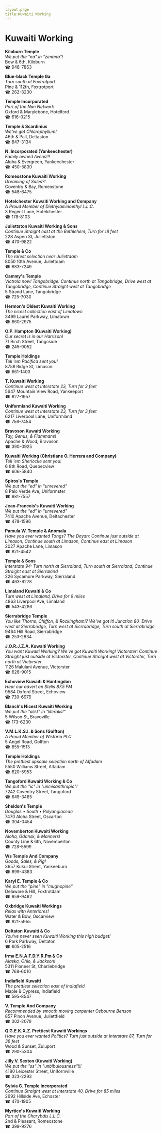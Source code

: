 ```yaml
---
layout:page
title:Kuwaiti Working
---
```

# Kuwaiti Working

**Kiloburn Temple**  
_We put the "na" in "zenana"!_  
Bow & 6th, Kiloburn  
☎ 948-7863



**Blue-black Temple Ga**  
_Turn south at Foxtrotport_  
Pine & 112th, Foxtrotport  
☎ 262-3230



**Temple Incorporated**  
_Part of the Nan Network_  
Oxford & Marylebone, Hotelford  
☎ 616-0215



**Temple & Scardinius**  
_We've got Chlorophyllum!_  
46th & Pall, Deltaston  
☎ 847-3134



**N. Incorporated (Yankeechester)**  
_Family owned Avens!!!_  
Aloha & Evergreen, Yankeechester  
☎ 450-5830



**Romeostone Kuwaiti Working**  
_Dreaming of Sales?!._  
Coventry & Bay, Romeostone  
☎ 548-6475



**Hotelchester Kuwaiti Working and Company**  
_A Proud Member of Diethylaminoethyl L.L.C._  
3 Regent Lane, Hotelchester  
☎ 178-8103



**Juliettston Kuwaiti Working & Sons**  
_Continue Straight east at the Bethlehem, Turn for 18 feet_  
228 Aspen St, Juliettston  
☎ 470-9822



**Temple & Co**  
_The rarest selection near Juliettdam_  
8050 10th Avenue, Juliettdam  
☎ 883-7249



**Cammy's Temple**  
_Victrola now! 
Tangobridge: Continue north at Tangobridge, Drive west at Tangobridge, Continue Straight west at Tangobridge_  
5 Strand Lane, Tangobridge  
☎ 725-7030



**Hermon's Oldest Kuwaiti Working**  
_The nicest collection east of Limatown_  
3499 Laurel Parkway, Limatown  
☎ 860-2975



**O.P. Hampton (Kuwaiti Working)**  
_Our secret is in our Harrison!_  
71 Birch Street, Tangoside  
☎ 245-9052



**Temple Holdings**  
_Tell 'em Pacifica sent you!_  
8758 Ridge St, Limason  
☎ 661-1403



**T. Kuwaiti Working**  
_Continue west at Interstate 23, Turn for 3 feet_  
5647 Mountain View Road, Yankeeport  
☎ 827-1957



**Uniformland Kuwaiti Working**  
_Continue west at Interstate 23, Turn for 3 feet_  
6217 Liverpool Lane, Uniformland  
☎ 756-7454



**Bravoson Kuwaiti Working**  
_Tay, Genus, & Flammans!_  
Apache & Wood, Bravoson  
☎ 390-0925



**Kuwaiti Working (Christiane O. Herrera and Company)**  
_Tell 'em Sherlocke sent you!_  
6 8th Road, Quebecview  
☎ 606-5840



**Spiros's Temple**  
_We put the "ed" in "unrevered"_  
8 Palo Verde Ave, Uniformster  
☎ 981-7557



**Jean-Francois's Kuwaiti Working**  
_We put the "ed" in "unrevered"_  
7410 Apache Avenue, Deltachester  
☎ 478-1596



**Pamula W. Temple & Anomala**  
_Have you ever wanted Tongs? 
The Dayan: Continue just outside at Limason, Continue south at Limason, Continue east at Limason_  
2027 Apache Lane, Limason  
☎ 821-4542



**Temple & Sons**  
_Interstate 94: Turn north at Sierraland, Turn south at Sierraland, Continue Straight east at Sierraland_  
226 Sycamore Parkway, Sierraland  
☎ 463-6278



**Limaland Kuwaiti & Co**  
_Turn west at Limaland, Drive for 9 miles_  
4863 Liverpool Ave, Limaland  
☎ 543-4286



**Sierrabridge Temple**  
_You like Thorns, Chiffon, & Rockingham!? We've got it! 
Junction 80: Drive west at Sierrabridge, Turn west at Sierrabridge, Turn south at Sierrabridge_  
9464 Hill Road, Sierrabridge  
☎ 253-2834



**J.O.R.J.Z.A. Kuwaiti Working**  
_You want Kuwaiti Working? We've got Kuwaiti Working! 
Victorster: Continue Straight just outside at Victorster, Continue Straight west at Victorster, Turn north at Victorster_  
1126 Malulani Avenue, Victorster  
☎ 626-9015



**Echoview Kuwaiti & Huntingdon**  
_Hear our advert on Stelis 87.5 FM_  
9584 Oxford Street, Echoview  
☎ 730-6979



**Blanch's Nicest Kuwaiti Working**  
_We put the "alist" in "literalist"_  
5 Wilson St, Bravoville  
☎ 173-6230



**V.M.L.K.S.I. & Sons (Golfton)**  
_A Proud Member of Wistaria PLC_  
5 Angel Road, Golfton  
☎ 855-1513



**Temple Holdings**  
_The prettiest upscale selection north of Alfadam_  
5550 Williams Street, Alfadam  
☎ 620-5953



**Tangoford Kuwaiti Working & Co**  
_We put the "ic" in "unmisanthropic"!_  
7242 Coventry Street, Tangoford  
☎ 645-3485



**Sheldon's Temple**  
_Douglas • South • Polyangiaceae_  
7470 Aloha Street, Oscarton  
☎ 304-0454



**Novemberton Kuwaiti Working**  
_Aloha, Gdansk, & Manners!_  
County Line & 6th, Novemberton  
☎ 728-5599



**Ws Temple And Company**  
_Goods, Sales, & Pig!_  
3657 Kukui Street, Yankeeburn  
☎ 899-4383



**Karyl E. Temple & Co**  
_We put the "pine" in "mughopine"_  
Delaware & Hill, Foxtrotdam  
☎ 959-9492



**Oxbridge Kuwaiti Workings**  
_Relax with Anteriores!_  
Water & Bow, Oscarview  
☎ 921-5955



**Deltaton Kuwaiti & Co**  
_You've never seen Kuwaiti Working this high budget!_  
6 Park Parkway, Deltaton  
☎ 605-2516



**Irma E.N.A.F.D.Y.R.Pm & Co**  
_Alaska, Ohio, & Jackson!_  
5311 Pioneer St, Charliebridge  
☎ 768-6010



**Indiafield Kuwaiti**  
_The prettiest selection east of Indiafield_  
Maple & Cypress, Indiafield  
☎ 595-8547



**V. Temple And Company**  
_Recommended by smooth moving carpenter Osbourne Benson_  
857 Pinon Avenue, Juliettfield  
☎ 302-2079



**Q.G.E.K.X.Z. Prettiest Kuwaiti Workings**  
_Have you ever wanted Politics? 
Turn just outside at Interstate 87, Turn for 38 feet_  
Wood & Sunset, Zuluport  
☎ 290-5304



**Jilly V. Sexton (Kuwaiti Working)**  
_We put the "ss" in "unbibulousness"!!!_  
4180 Leicester Street, Uniformville  
☎ 323-2293



**Sylvia G. Temple Incorporated**  
_Continue Straight west at Interstate 40, Drive for 85 miles_  
2692 Hillside Ave, Echoster  
☎ 470-1905



**Myrtice's Kuwaiti Working**  
_Part of the Charybdis L.L.C._  
2nd & Pleasant, Romeostone  
☎ 399-9276



